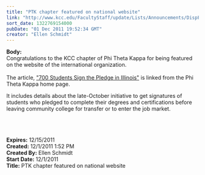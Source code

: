 ```yaml
---
title: "PTK chapter featured on national website"
link: "http://www.kcc.edu/FacultyStaff/update/Lists/Announcements/DispForm.aspx?ID=536"
sort_date: 1322769154000
pubDate: "01 Dec 2011 19:52:34 GMT"
creator: "Ellen Schmidt"
---
```


<div><b>Body:</b> <div class=ExternalClass3FFAD0E000D14824925B4BFB2415CED5><div>Congratulations to the KCC chapter of Phi Theta Kappa for being featured on the website of the international organization.</div>
<div> </div>
<div>The article, <a href="http://www.ptk.org/?q=news/kankakee">&quot;700 Students Sign the Pledge in Illinois&quot;</a> is linked from the Phi Theta Kappa home page.</div>
<p>It includes details about the late-October initiative to get signatures of students who pledged to complete their degrees and certifications before leaving community college for transfer or to enter the job market.</p>
<div> </div>
<div><br> </div></div></div>
<div><b>Expires:</b> 12/15/2011</div>
<div><b>Created:</b> 12/1/2011 1:52 PM</div>
<div><b>Created By:</b> Ellen Schmidt</div>
<div><b>Start Date:</b> 12/1/2011</div>
<div><b>Title:</b> PTK chapter featured on national website</div>
